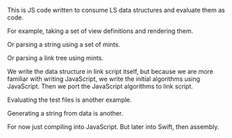 
This is JS code written to consume LS data structures and evaluate them as code.

For example, taking a set of view definitions and rendering them.

Or parsing a string using a set of mints.

Or parsing a link tree using mints.

We write the data structure in link script itself, but because we are more familiar with writing JavaScript, we write the initial algorithms using JavaScript. Then we port the JavaScript algorithms to link script.

Evaluating the test files is another example.

Generating a string from data is another.

For now just compiling into JavaScript. But later into Swift, then assembly.
